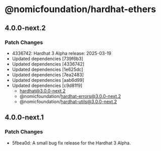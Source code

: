 # @nomicfoundation/hardhat-ethers

## 4.0.0-next.2

### Patch Changes

- 4336742: Hardhat 3 Alpha release: 2025-03-19
- Updated dependencies [739f6b3]
- Updated dependencies [4336742]
- Updated dependencies [1e625dc]
- Updated dependencies [7ea2483]
- Updated dependencies [aab6d99]
- Updated dependencies [c9d81f9]
  - hardhat@3.0.0-next.2
  - @nomicfoundation/hardhat-errors@3.0.0-next.2
  - @nomicfoundation/hardhat-utils@3.0.0-next.2

## 4.0.0-next.1

### Patch Changes

- 5fbea0d: A small bug fix release for the Hardhat 3 Alpha.
